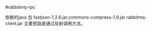  #rabbitmq-rpc


 依赖的java 包 fastjson-1.2.6.jar,commons-compress-1.9.jar
 rabbitmq-client.jar
 主要思路是通过反射调用方法。
